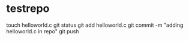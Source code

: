 # testrepo

touch helloworld.c
git status
git add helloworld.c
git commit -m "adding helloworld.c in repo"
git push
